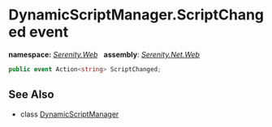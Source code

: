 # DynamicScriptManager.ScriptChanged event
**namespace:** *[Serenity.Web](../../README.md#serenity.web-namespace)*   **assembly**: *[Serenity.Net.Web](../../README.md)*

```csharp
public event Action<string> ScriptChanged;
```

## See Also

* class [DynamicScriptManager](../DynamicScriptManager.md)